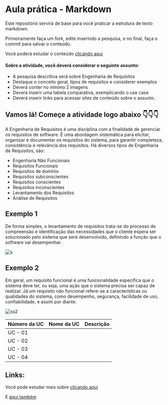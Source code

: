 # Aula prática - Markdown

Este repositório servirá de base para você praticar a estrutura de texto markdown. 

Primeiramente faça um fork, edite inserindo a pesquisa, e no final, faça o commit para salvar o conteúdo.

Você poderá estudar o conteúdo [clicando aqui](https://docs.pipz.com/central-de-ajuda/learning-center/guia-basico-de-markdown#open)

#### Sobre a atividade, você deverá considerar o seguinte assunto:

- A pesquisa descritiva será sobre Engenharia de Requisitos
- Destaque o conceito geral, tipos de requisitos e considerer exemplos
- Deverá conter no mínimo 2 imagens
- Deverá inserir uma tabela comparativa, exemplicando o use case
- Deverá inserir links para acessar sites de conteúdo sobre o assunto.


## Vamos lá! Começe a atividade logo abaixo 👇👇👇
A Engenharia de Requisitos é uma disciplina com a finalidade de gerenciar os requisitos de software. É uma abordagem sistemática para elicitar, organizar e documentar os requisitos do sistema, para garantir completeza, consistência e relevância dos requisitos. Há  diversos tipos de Engenharia de Requisitos, são:

* Engenharia Não Funcionais
* Requisitos Funcionais
* Requisitos de domínio
* Requisitos subconscientes
* Requisitos conscientes
* Requisitos inconscientes
* Levantamento dos Requisitos
* Análise de Requisitos

## Exemplo 1
De forma simples, o levantamento de requisitos trata-se do processo de compreensão e identificação das necessidades que o cliente espera ser solucionado pelo sistema que será desenvolvido, definindo a função que o software vai desempenhar.
 
![s](https://www.devmedia.com.br/marketing/landing-page/assets/images/uml/levantamento-requisitos.png)

## Exemplo 2
Em geral, um requisito funcional é uma funcionalidade específica que o sistema deve ter, ou seja, uma ação que o sistema precisa ser capaz de realizar. Já um requisito não funcional refere-se a características ou qualidades do sistema, como desempenho, segurança, facilidade de uso, confiabilidade, e assim por diante.

![ss2](https://res.cloudinary.com/practicaldev/image/fetch/s--SKUh3GHz--/c_limit%2Cf_auto%2Cfl_progressive%2Cq_auto%2Cw_800/https://dev-to-uploads.s3.amazonaws.com/uploads/articles/o63vc02gw53b0r1xw505.jpg)

Número da UC | Nome da UC| Descrição
--------------| --------- | ---------
UC - 01       |           |
UC - 02       |           |
UC - 03       |           |
UC - 04       |           |

## Links:
Você pode estudar mais sobre [clicando aqui](https://www.mestresdaweb.com.br/tecnologias/requisitos-funcionais-e-nao-funcionais-o-que-sao)

E [aqui também](https://blog.vinco.com.br/levantamento-de-requisitos-de-software/#:~:text=O%20que%20%C3%A9%20levantamento%20de,imaginados%20pela%20equipe%20de%20desenvolvimento.)
